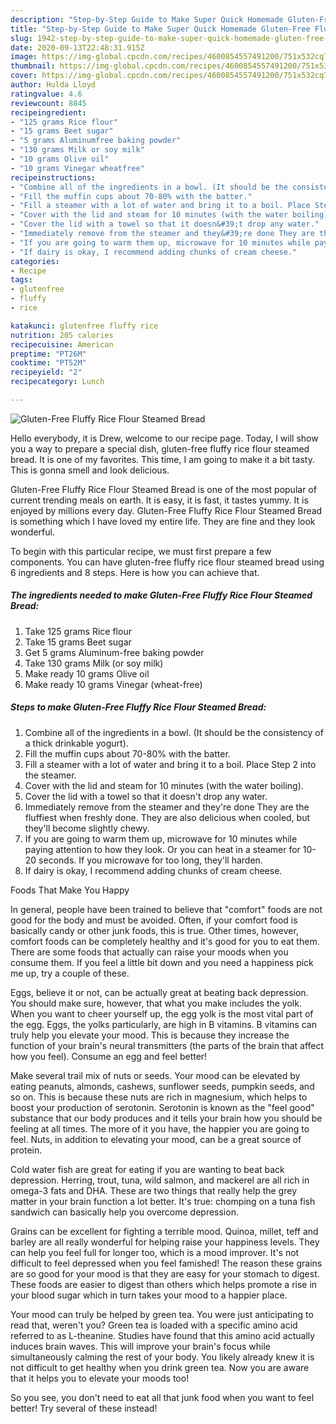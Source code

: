```yaml
---
description: "Step-by-Step Guide to Make Super Quick Homemade Gluten-Free Fluffy Rice Flour Steamed Bread"
title: "Step-by-Step Guide to Make Super Quick Homemade Gluten-Free Fluffy Rice Flour Steamed Bread"
slug: 1942-step-by-step-guide-to-make-super-quick-homemade-gluten-free-fluffy-rice-flour-steamed-bread
date: 2020-09-13T22:48:31.915Z
image: https://img-global.cpcdn.com/recipes/4600854557491200/751x532cq70/gluten-free-fluffy-rice-flour-steamed-bread-recipe-main-photo.jpg
thumbnail: https://img-global.cpcdn.com/recipes/4600854557491200/751x532cq70/gluten-free-fluffy-rice-flour-steamed-bread-recipe-main-photo.jpg
cover: https://img-global.cpcdn.com/recipes/4600854557491200/751x532cq70/gluten-free-fluffy-rice-flour-steamed-bread-recipe-main-photo.jpg
author: Hulda Lloyd
ratingvalue: 4.6
reviewcount: 8845
recipeingredient:
- "125 grams Rice flour"
- "15 grams Beet sugar"
- "5 grams Aluminumfree baking powder"
- "130 grams Milk or soy milk"
- "10 grams Olive oil"
- "10 grams Vinegar wheatfree"
recipeinstructions:
- "Combine all of the ingredients in a bowl. (It should be the consistency of a thick drinkable yogurt)."
- "Fill the muffin cups about 70-80% with the batter."
- "Fill a steamer with a lot of water and bring it to a boil. Place Step 2 into the steamer."
- "Cover with the lid and steam for 10 minutes (with the water boiling)."
- "Cover the lid with a towel so that it doesn&#39;t drop any water."
- "Immediately remove from the steamer and they&#39;re done They are the fluffiest when freshly done. They are also delicious when cooled, but they&#39;ll become slightly chewy."
- "If you are going to warm them up, microwave for 10 minutes while paying attention to how they look. Or you can heat in a steamer for 10-20 seconds. If you microwave for too long, they&#39;ll harden."
- "If dairy is okay, I recommend adding chunks of cream cheese."
categories:
- Recipe
tags:
- glutenfree
- fluffy
- rice

katakunci: glutenfree fluffy rice 
nutrition: 205 calories
recipecuisine: American
preptime: "PT26M"
cooktime: "PT52M"
recipeyield: "2"
recipecategory: Lunch

---
```



![Gluten-Free Fluffy Rice Flour Steamed Bread](https://img-global.cpcdn.com/recipes/4600854557491200/751x532cq70/gluten-free-fluffy-rice-flour-steamed-bread-recipe-main-photo.jpg)

Hello everybody, it is Drew, welcome to our recipe page. Today, I will show you a way to prepare a special dish, gluten-free fluffy rice flour steamed bread. It is one of my favorites. This time, I am going to make it a bit tasty. This is gonna smell and look delicious.

Gluten-Free Fluffy Rice Flour Steamed Bread is one of the most popular of current trending meals on earth. It is easy, it is fast, it tastes yummy. It is enjoyed by millions every day. Gluten-Free Fluffy Rice Flour Steamed Bread is something which I have loved my entire life. They are fine and they look wonderful.




To begin with this particular recipe, we must first prepare a few components. You can have gluten-free fluffy rice flour steamed bread using 6 ingredients and 8 steps. Here is how you can achieve that.

<!--inarticleads1-->

##### The ingredients needed to make Gluten-Free Fluffy Rice Flour Steamed Bread:

1. Take 125 grams Rice flour
1. Take 15 grams Beet sugar
1. Get 5 grams Aluminum-free baking powder
1. Take 130 grams Milk (or soy milk)
1. Make ready 10 grams Olive oil
1. Make ready 10 grams Vinegar (wheat-free)




<!--inarticleads2-->

##### Steps to make Gluten-Free Fluffy Rice Flour Steamed Bread:

1. Combine all of the ingredients in a bowl. (It should be the consistency of a thick drinkable yogurt).
1. Fill the muffin cups about 70-80% with the batter.
1. Fill a steamer with a lot of water and bring it to a boil. Place Step 2 into the steamer.
1. Cover with the lid and steam for 10 minutes (with the water boiling).
1. Cover the lid with a towel so that it doesn&#39;t drop any water.
1. Immediately remove from the steamer and they&#39;re done They are the fluffiest when freshly done. They are also delicious when cooled, but they&#39;ll become slightly chewy.
1. If you are going to warm them up, microwave for 10 minutes while paying attention to how they look. Or you can heat in a steamer for 10-20 seconds. If you microwave for too long, they&#39;ll harden.
1. If dairy is okay, I recommend adding chunks of cream cheese.




Foods That Make You Happy


In general, people have been trained to believe that "comfort" foods are not good for the body and must be avoided. Often, if your comfort food is basically candy or other junk foods, this is true. Other times, however, comfort foods can be completely healthy and it's good for you to eat them. There are some foods that actually can raise your moods when you consume them. If you feel a little bit down and you need a happiness pick me up, try a couple of these.

Eggs, believe it or not, can be actually great at beating back depression. You should make sure, however, that what you make includes the yolk. When you want to cheer yourself up, the egg yolk is the most vital part of the egg. Eggs, the yolks particularly, are high in B vitamins. B vitamins can truly help you elevate your mood. This is because they increase the function of your brain's neural transmitters (the parts of the brain that affect how you feel). Consume an egg and feel better!

Make several trail mix of nuts or seeds. Your mood can be elevated by eating peanuts, almonds, cashews, sunflower seeds, pumpkin seeds, and so on. This is because these nuts are rich in magnesium, which helps to boost your production of serotonin. Serotonin is known as the "feel good" substance that our body produces and it tells your brain how you should be feeling at all times. The more of it you have, the happier you are going to feel. Nuts, in addition to elevating your mood, can be a great source of protein.

Cold water fish are great for eating if you are wanting to beat back depression. Herring, trout, tuna, wild salmon, and mackerel are all rich in omega-3 fats and DHA. These are two things that really help the grey matter in your brain function a lot better. It's true: chomping on a tuna fish sandwich can basically help you overcome depression. 

Grains can be excellent for fighting a terrible mood. Quinoa, millet, teff and barley are all really wonderful for helping raise your happiness levels. They can help you feel full for longer too, which is a mood improver. It's not difficult to feel depressed when you feel famished! The reason these grains are so good for your mood is that they are easy for your stomach to digest. These foods are easier to digest than others which helps promote a rise in your blood sugar which in turn takes your mood to a happier place.

Your mood can truly be helped by green tea. You were just anticipating to read that, weren't you? Green tea is loaded with a specific amino acid referred to as L-theanine. Studies have found that this amino acid actually induces brain waves. This will improve your brain's focus while simultaneously calming the rest of your body. You likely already knew it is not difficult to get healthy when you drink green tea. Now you are aware that it helps you to elevate your moods too!

So you see, you don't need to eat all that junk food when you want to feel better! Try several of these instead!

